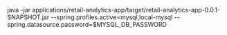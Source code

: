 java -jar applications/retail-analytics-app/target/retail-analytics-app-0.0.1-SNAPSHOT.jar --spring.profiles.active=mysql,local-mysql --spring.datasource.password=$MYSQL_DB_PASSWORD

